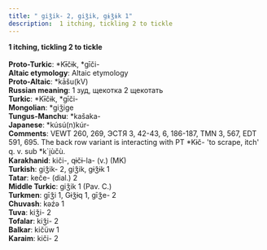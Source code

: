 ```yaml
---
title: " giǯik- 2, giǯik, gɨǯɨk 1"
description:  1 itching, tickling 2 to tickle
---
```

<p data-pagefind-weight="0.5">
<strong> 1 itching, tickling 2 to tickle</strong><br><br>
<strong>Proto-Turkic</strong>:  *Kɨ̄čɨk, *gīči-<br>
<strong>Altaic etymology</strong>:  Altaic etymology<br>
<strong> Proto-Altaic</strong>:  *kāšu(kV)<br>
<strong>Russian meaning</strong>:  1 зуд, щекотка 2 щекотать<br>
<strong>Turkic</strong>:  *Kɨ̄čɨk, *gīči-<br>
<strong>Mongolian</strong>:  *giǯige<br>
<strong>Tungus-Manchu</strong>:  *kašaka-<br>
<strong>Japanese</strong>:  *kúsú(n)kúr-<br>
<strong>Comments</strong>:  VEWT 260, 269, ЭСТЯ 3, 42-43, 6, 186-187, TMN 3, 567, EDT 591, 695. The back row variant is interacting with PT *Kɨč- 'to scrape, itch' q. v. sub *k`i̯ùčù.<br>
<strong>Karakhanid</strong>:  kiči-, qɨčɨ-la- (v.) (MK)<br>
<strong>Turkish</strong>:  giǯik- 2, giǯik, gɨǯɨk 1<br>
<strong>Tatar</strong>:  keče- (dial.) 2<br>
<strong>Middle Turkic</strong>:  giǯik 1 (Pav. C.)<br>
<strong>Turkmen</strong>:  gīǯi 1, Gɨǯɨq 1, gīǯe- 2<br>
<strong>Chuvash</strong>:  kǝźǝ 1<br>
<strong>Tuva</strong>:  kiǯi- 2<br>
<strong>Tofalar</strong>:  kiǯi- 2<br>
<strong>Balkar</strong>:  kičüw 1<br>
<strong>Karaim</strong>:  kiči- 2<br>

</p>
